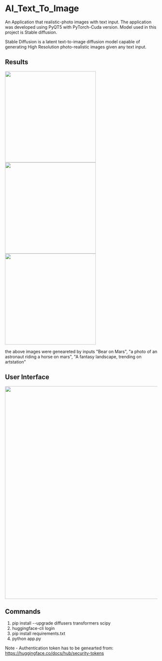 # AI_Text_To_Image

An Application that realistic-photo images with text input. The application was developed using PyQT5 with PyTorch-Cuda version. Model used in this project is   Stable diffusion.  

Stable Diffusion is a latent text-to-image diffusion model capable of generating High Resolution photo-realistic images given any text input.


## **Results**


<img src="https://user-images.githubusercontent.com/114252357/204707155-d8bdbc61-5922-4661-bbea-afb52876eff0.jpg" width="300" height="300"><img src="https://user-images.githubusercontent.com/114252357/204707166-2ed1fb0d-1dfc-4850-9840-ef44c6071516.jpg" width="300" height="300"><img src="https://user-images.githubusercontent.com/114252357/204707182-1be3b37f-b528-441d-9298-1a4c08cffcef.jpg" width="300" height="300">

the above images were geneareted by inputs "Bear on Mars", "a photo of an astronaut riding a horse on mars", "A fantasy landscape, trending on artstation"

## **User Interface** 


<img src="https://user-images.githubusercontent.com/114252357/204708294-0ddecdba-ba3e-4be1-9b0e-e80827bcb530.png" width="700" height="700">


## **Commands**

1. pip install --upgrade diffusers transformers scipy
2. huggingface-cli login
3. pip install requirements.txt
4. python app.py


Note - Authentication token has to be genearted from: https://huggingface.co/docs/hub/security-tokens
